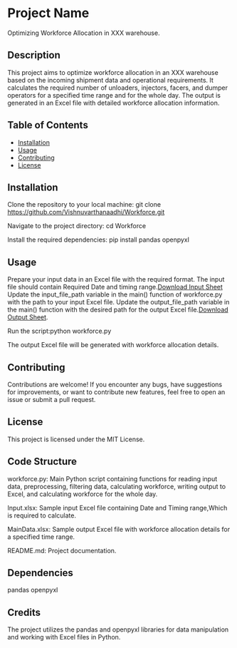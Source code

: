 # Project Name
Optimizing Workforce Allocation in XXX warehouse.
## Description
This project aims to optimize workforce allocation in an XXX warehouse based on the incoming shipment data and operational requirements. 
It calculates the required number of unloaders, injectors, facers, and dumper operators for a specified time range and for the whole day. 
The output is generated in an Excel file with detailed workforce allocation information.

## Table of Contents
- [Installation](#installation)
- [Usage](#usage)
- [Contributing](#contributing)
- [License](#license)

## Installation
Clone the repository to your local machine: git clone https://github.com/Vishnuvarthanaadhi/Workforce.git

Navigate to the project directory:  cd Workforce

Install the required dependencies:  pip install pandas openpyxl
## Usage
Prepare your input data in an Excel file with the required format. The input file should contain Required Date and timing range.[Download Input Sheet](https://github.com/Vishnuvarthanaadhi/Workforce/blob/5c87cc692ae603f218f57c08137f134910a7fc9f/Input.xlsx)
Update the input_file_path variable in the main() function of workforce.py with the path to your input Excel file.
Update the output_file_path variable in the main() function with the desired path for the output Excel file.[Download Output Sheet](https://github.com/Vishnuvarthanaadhi/Workforce/blob/a41ae7c4b591a5132cfe8e429946168737d69354/MainData.xlsx).

Run the script:python workforce.py

The output Excel file will be generated with workforce allocation details.

## Contributing

Contributions are welcome! If you encounter any bugs, have suggestions for improvements, or want to contribute new features, feel free to open an issue or submit a pull request.

## License
This project is licensed under the MIT License.

## Code Structure

workforce.py: Main Python script containing functions for reading input data, preprocessing, filtering data, calculating workforce, writing output to Excel, and calculating workforce for the whole day.

Input.xlsx: Sample input Excel file containing Date and Timing range,Which is required to calculate.

MainData.xlsx: Sample output Excel file with workforce allocation details for a specified time range.

README.md: Project documentation.

## Dependencies
pandas
openpyxl

## Credits
The project utilizes the pandas and openpyxl libraries for data manipulation and working with Excel files in Python.
